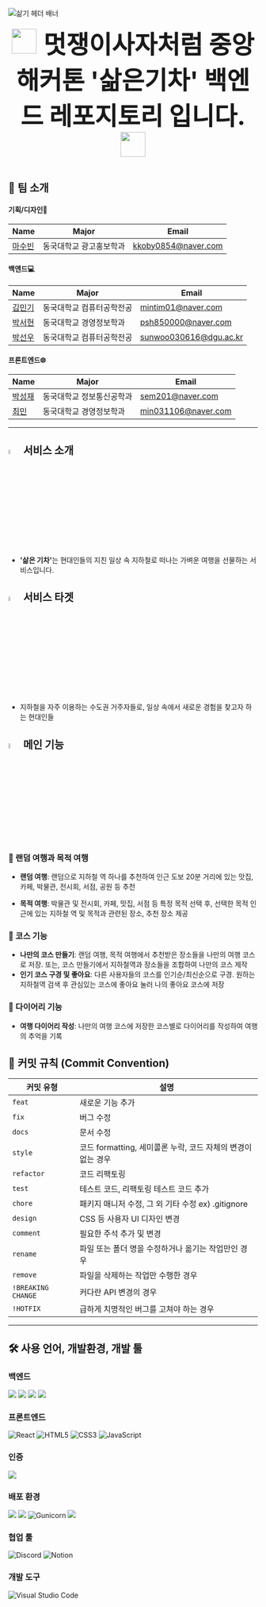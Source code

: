 ![삶기 헤더 배너](https://capsule-render.vercel.app/api?type=waving&color=gradient&height=150&section=header&text=Welcome%20to%20Boiled%20Train%20!&animation=twinkling&fontSize=40)

<div align="center" style="font-size: 50px;">
  <img src="https://github.com/user-attachments/assets/a8e2ec68-a3eb-429e-87a7-9350ecc62d07" width="50" height="50">
  <strong>멋쟁이사자처럼 중앙 해커톤 '삶은기차' 백엔드 레포지토리 입니다.</strong>
  <img src="https://github.com/user-attachments/assets/a8e2ec68-a3eb-429e-87a7-9350ecc62d07" width="50" height="50">
</div>
<br>

## 👋 팀 소개
#### 기획/디자인🎨
| Name                                         | Major            | Email                |
| -------------------------------------------- | --------------  | ----------------------- |
| [마수빈](https://github.com/kkoby0854)   | 동국대학교 광고홍보학과  | kkoby0854@naver.com |


#### 백엔드💻
| Name                                         | Major            | Email                |
| -------------------------------------------- | --------------  | ----------------------- |
| [김민기](https://github.com/mmig01)   | 동국대학교 컴퓨터공학전공  | mintim01@naver.com |
| [박서현](https://github.com/ParkSuhhyun) | 동국대학교 경영정보학과   | psh850000@naver.com |
| [박선우](https://github.com/sunwoo030616) | 동국대학교 컴퓨터공학전공    | sunwoo030616@dgu.ac.kr |


#### 프론트엔드🌐
| Name                                         | Major            | Email                |
| -------------------------------------------- | --------------  | ----------------------- |
| [박성재](https://github.com/sem201)   | 동국대학교 정보통신공학과  | sem201@naver.com |
| [최민](https://github.com/Minn-Choi) | 동국대학교 경영정보학과   | min031106@naver.com |


---
## <img width="5%" src="https://github.com/user-attachments/assets/fcf59ee3-f8b1-4d4f-adc6-9b07977db11f"> 서비스 소개

- <strong>'삶은 기차'</strong>는 현대인들의 지친 일상 속 지하철로 떠나는 가벼운 여행을 선물하는 서비스입니다.


## <img width="5%" src="https://github.com/user-attachments/assets/fcf59ee3-f8b1-4d4f-adc6-9b07977db11f"> 서비스 타겟

- 지하철을 자주 이용하는 수도권 거주자들로, 일상 속에서 새로운 경험을 찾고자 하는 현대인들

## <img width="5%" src="https://github.com/user-attachments/assets/fcf59ee3-f8b1-4d4f-adc6-9b07977db11f"> 메인 기능

### 🎲 랜덤 여행과 목적 여행
- <strong>랜덤 여행</strong>: 랜덤으로 지하철 역 하나를 추천하여 인근 도보 20분 거리에 있는 맛집, 카페, 박물관, 전시회, 서점, 공원 등 추천

- <strong>목적 여행</strong>: 박물관 및 전시회, 카페, 맛집, 서점 등 특정 목적 선택 후, 선택한 목적 인근에 있는 지하철 역 및 목적과 관련된 장소, 추천 장소 제공
  
### 📍 코스 기능

- <strong>나만의 코스 만들기</strong>: 랜덤 여행, 목적 여행에서 추천받은 장소들을 나만의 여행 코스로 저장. 또는, 코스 만들기에서 지하철역과 장소들을 조합하여 나만의 코스 제작
- <strong>인기 코스 구경 및 좋아요</strong>: 다른 사용자들의 코스를 인기순/최신순으로 구경. 원하는 지하철역 검색 후 관심있는 코스에 좋아요 눌러 나의 좋아요 코스에 저장

### 📓 다이어리 기능
- <strong>여행 다이어리 작성</strong>: 나만의 여행 코스에 저장한 코스별로 다이어리를 작성하여 여행의 추억을 기록

## 🚀 커밋 규칙 (Commit Convention)

| **커밋 유형**      | **설명**                                                  |
|-------------------|---------------------------------------------------------|
| `feat`            | 새로운 기능 추가                                          |
| `fix`             | 버그 수정                                                 |
| `docs`            | 문서 수정                                                 |
| `style`           | 코드 formatting, 세미콜론 누락, 코드 자체의 변경이 없는 경우 |
| `refactor`        | 코드 리팩토링                                             |
| `test`            | 테스트 코드, 리팩토링 테스트 코드 추가                    |
| `chore`           | 패키지 매니저 수정, 그 외 기타 수정 ex) .gitignore         |
| `design`          | CSS 등 사용자 UI 디자인 변경                              |
| `comment`         | 필요한 주석 추가 및 변경                                   |
| `rename`          | 파일 또는 폴더 명을 수정하거나 옮기는 작업만인 경우       |
| `remove`          | 파일을 삭제하는 작업만 수행한 경우                        |
| `!BREAKING CHANGE`| 커다란 API 변경의 경우                                    |
| `!HOTFIX`         | 급하게 치명적인 버그를 고쳐야 하는 경우                   |

---
## 🛠️ 사용 언어, 개발환경, 개발 툴


### 백엔드
<img src="https://img.shields.io/badge/Python-3776AB?style=flat-square&logo=Python&logoColor=white"/> <img src="https://img.shields.io/badge/django-092E20?style=flat-square&logo=django&logoColor=white"/> <img src="https://img.shields.io/badge/Postman-FF6C37?style=flat-square&logo=Postman&logoColor=white"/> <img src="https://img.shields.io/badge/SQLite-003B57?style=flat-square&logo=SQLite&logoColor=white"/>

### 프론트엔드
![React](https://img.shields.io/badge/React-61DAFB?style=flat-square&logo=react&logoColor=ffffff)
![HTML5](https://img.shields.io/badge/-HTML5-E34F26?style=flat-square&logo=html5&logoColor=ffffff)
![CSS3](https://img.shields.io/badge/-CSS3-1572B6?style=flat-square&logo=css3)
![JavaScript](https://img.shields.io/badge/-JavaScript-F7DF1E?style=flat-square&logo=javascript&logoColor=000000)

### 인증
<img src="https://img.shields.io/badge/JWT-000000?style=flat-square&logo=JSON Web Tokens&logoColor=white"/>

### 배포 환경
<img src="https://img.shields.io/badge/Ubuntu-E95420?style=flat-square&logo=Ubuntu&logoColor=white"/> <img src="https://img.shields.io/badge/NGINX-009639?style=flat-square&logo=NGINX&logoColor=white"/> ![Gunicorn](https://img.shields.io/badge/gunicorn-%298729.svg?style=flat-square&logo=gunicorn&logoColor=white)  <img src="https://img.shields.io/badge/Amazon AWS-232F3E?style=flat-square&logo=amazonaws&logoColor=white"/>

### 협업 툴
![Discord](https://img.shields.io/badge/Discord-5865F2?style=flat-square&logo=discord&logoColor=ffffff)
![Notion](https://img.shields.io/badge/Notion-000000?style=flat-square&logo=notion&logoColor=ffffff)


### 개발 도구
![Visual Studio Code](https://img.shields.io/badge/Visual_Studio_Code-007ACC?style=flat-square&logo=visual-studio-code&logoColor=ffffff)

